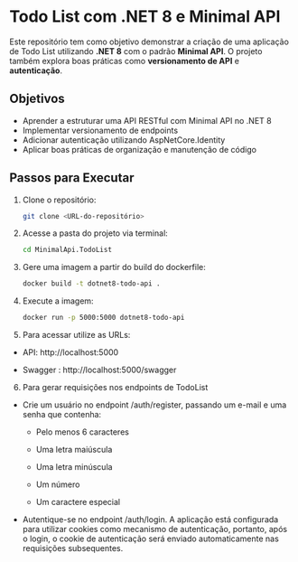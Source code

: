 # Todo List com .NET 8 e Minimal API

Este repositório tem como objetivo demonstrar a criação de uma aplicação de Todo List utilizando **.NET 8** com o padrão **Minimal API**. O projeto também explora boas práticas como **versionamento de API** e **autenticação**.

## Objetivos

- Aprender a estruturar uma API RESTful com Minimal API no .NET 8
- Implementar versionamento de endpoints
- Adicionar autenticação utilizando AspNetCore.Identity
- Aplicar boas práticas de organização e manutenção de código
## Passos para Executar

1. Clone o repositório:

    ```bash
    git clone <URL-do-repositório>  
     ```

2. Acesse a pasta do projeto via terminal:

     ``` bash
     cd MinimalApi.TodoList
     ```
3. Gere uma imagem a partir do build do dockerfile:
     ``` bash
     docker build -t dotnet8-todo-api .
     ```
4. Execute a imagem:
     ``` bash
     docker run -p 5000:5000 dotnet8-todo-api
     ```

5. Para acessar  utilize as URLs:
-   API: http://localhost:5000
    
-   Swagger : http://localhost:5000/swagger

6. Para gerar requisições nos endpoints de TodoList

- Crie um usuário no endpoint /auth/register, passando um e-mail e uma senha que contenha:

     - Pelo menos 6 caracteres

     - Uma letra maiúscula

     - Uma letra minúscula

     - Um número

     - Um caractere especial

- Autentique-se no endpoint /auth/login.
A aplicação está configurada para utilizar cookies como mecanismo de autenticação, portanto, após o login, o cookie de autenticação será enviado automaticamente nas requisições subsequentes.
